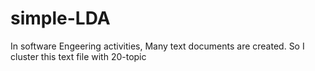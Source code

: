 # simple-LDA
In software Engeering activities, Many text documents are created. So I cluster this text file with 20-topic 
